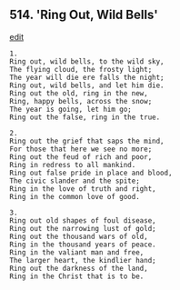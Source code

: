 
## 514.  'Ring Out, Wild Bells'
[edit](https://docs.google.com/document/d/1oNFaPPJqnUJKJOLZWc_a%2DUw%2DrlenDBzo/edit?mode=html)



    1.
    Ring out, wild bells, to the wild sky, 
    The flying cloud, the frosty light; 
    The year will die ere falls the night; 
    Ring out, wild bells, and let him die. 
    Ring out the old, ring in the new, 
    Ring, happy bells, across the snow; 
    The year is going, let him go; 
    Ring out the false, ring in the true. 

    2.
    Ring out the grief that saps the mind, 
    For those that here we see no more; 
    Ring out the feud of rich and poor, 
    Ring in redress to all mankind. 
    Ring out false pride in place and blood, 
    The civic slander and the spite; 
    Ring in the love of truth and right, 
    Ring in the common love of good. 

    3.
    Ring out old shapes of foul disease, 
    Ring out the narrowing lust of gold; 
    Ring out the thousand wars of old, 
    Ring in the thousand years of peace. 
    Ring in the valiant man and free, 
    The larger heart, the kindlier hand; 
    Ring out the darkness of the land, 
    Ring in the Christ that is to be.
